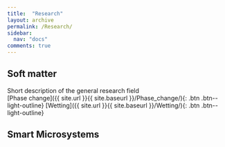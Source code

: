 ```yaml
---
title:  "Research"
layout: archive
permalink: /Research/
sidebar:
  nav: "docs"
comments: true
---
```


## Soft matter
Short description of the general research field<br>
[Phase change]({{ site.url }}{{ site.baseurl }}/Phase_change/){: .btn .btn--light-outline}
[Wetting]({{ site.url }}{{ site.baseurl }}/Wetting/){: .btn .btn--light-outline}

## Smart Microsystems
